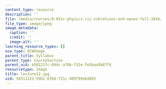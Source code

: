 ```yaml
---
content_type: resource
description: ''
file: /media/courses/8-03sc-physics-iii-vibrations-and-waves-fall-2016/5651132359b26f6df21c409799ab4d83_lecture12.jpg
file_type: image/jpeg
image_metadata:
  caption: ''
  credit: ''
  image-alt: ''
learning_resource_types: []
ocw_type: OCWImage
parent_title: Syllabus
parent_type: CourseSection
parent_uid: b58121fc-044c-a70b-f31e-fe5baa5b87f6
resourcetype: Image
title: lecture12.jpg
uid: 56511323-59b2-6f6d-f21c-409799ab4d83
---
```

